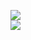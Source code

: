 [![](https://img.shields.io/badge/Made%20With-Github%20Spray-lightgrey.svg?style=for-the-badge&logo=github)](https://github.com/Annihil/github-spray#20276)  
[![](https://i.imgur.com/2DrTn0Z.gif)](https://github.com/Annihil/github-spray)